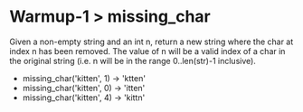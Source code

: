 # Warmup-1 > missing_char

Given a non-empty string and an int n, return a new string where the char at index n has been removed. The value of n will be a valid index of a char in the original string (i.e. n will be in the range 0..len(str)-1 inclusive).

- missing_char('kitten', 1) → 'ktten'
- missing_char('kitten', 0) → 'itten'
- missing_char('kitten', 4) → 'kittn'
